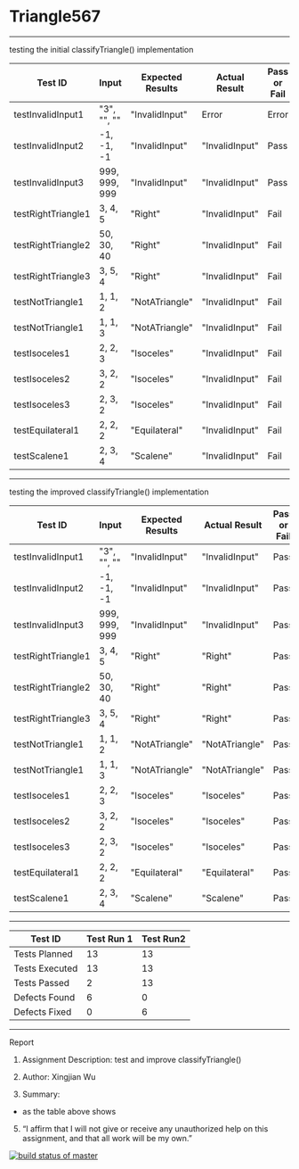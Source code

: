 # Triangle567

___

testing the initial classifyTriangle() implementation

| Test ID            | Input         |  Expected Results   |  Actual Result   |  Pass or Fail   |
|--------------------|---------------|-----|-----|-----|
| testInvalidInput1  | "3", "", ""   |  "InvalidInput"   |  Error   |   Error  |
| testInvalidInput2  | -1, -1, -1    |  "InvalidInput"   |   "InvalidInput"  |  Pass   |
| testInvalidInput3  | 999, 999, 999 |  "InvalidInput"   |   "InvalidInput"  |  Pass   |
| testRightTriangle1 | 3, 4, 5       |  "Right"   |   "InvalidInput"  |  Fail   |
| testRightTriangle2 | 50, 30, 40    |  "Right"   |   "InvalidInput"  |  Fail   |
| testRightTriangle3 | 3, 5, 4    |  "Right"   |   "InvalidInput"  |  Fail   |
| testNotTriangle1   | 1, 1, 2       |  "NotATriangle"   |   "InvalidInput"  |  Fail   |
| testNotTriangle1   | 1, 1, 3       |  "NotATriangle"   |   "InvalidInput"  |  Fail   |
| testIsoceles1      | 2, 2, 3       |  "Isoceles"   |   "InvalidInput"  |  Fail   |
| testIsoceles2      | 3, 2, 2       |  "Isoceles"   |   "InvalidInput"  |  Fail   |
| testIsoceles3      | 2, 3, 2       |  "Isoceles"   |   "InvalidInput"  |  Fail   |
| testEquilateral1   | 2, 2, 2       |  "Equilateral"   |   "InvalidInput"  |  Fail   |
| testScalene1       | 2, 3, 4       |  "Scalene"   |   "InvalidInput"  |  Fail   |


___
testing the improved classifyTriangle() implementation

| Test ID            | Input         |  Expected Results   |  Actual Result   |  Pass or Fail   |
|--------------------|---------------|-----|-----|-----|
| testInvalidInput1  | "3", "", ""   |  "InvalidInput"   |  "InvalidInput"   |   Pass  |
| testInvalidInput2  | -1, -1, -1    |  "InvalidInput"   |   "InvalidInput"  |  Pass   |
| testInvalidInput3  | 999, 999, 999 |  "InvalidInput"   |   "InvalidInput"  |  Pass   |
| testRightTriangle1 | 3, 4, 5       |  "Right"   |   "Right"  |  Pass   |
| testRightTriangle2 | 50, 30, 40    |  "Right"   |   "Right"  |  Pass   |
| testRightTriangle3 | 3, 5, 4    |  "Right"   |   "Right"  |  Pass   |
| testNotTriangle1   | 1, 1, 2       |  "NotATriangle"   |   "NotATriangle"  |  Pass   |
| testNotTriangle1   | 1, 1, 3       |  "NotATriangle"   |   "NotATriangle"  |  Pass   |
| testIsoceles1      | 2, 2, 3       |  "Isoceles"   |   "Isoceles"  |  Pass   |
| testIsoceles2      | 3, 2, 2       |  "Isoceles"   |   "Isoceles"  |  Pass   |
| testIsoceles3      | 2, 3, 2       |  "Isoceles"   |   "Isoceles"  |  Pass   |
| testEquilateral1   | 2, 2, 2       |  "Equilateral"   |   "Equilateral"  |  Pass   |
| testScalene1       | 2, 3, 4       |  "Scalene"   |   "Scalene"  |  Pass   |

___



| Test ID            | Test Run 1 | Test Run2 |
|--------------------|------------|-----------|
| Tests Planned  | 13         | 13        |
| Tests Executed  | 13         | 13        |
| Tests Passed  | 2          | 13        |
| Defects Found | 6          | 0         |
| Defects Fixed | 0          | 6         |



___

Report

1. Assignment Description: test and improve classifyTriangle()

2. Author: Xingjian Wu

3. Summary: 

- as the table above shows

5. “I affirm that I will not give or receive any unauthorized help on this assignment, and that all work will be my own.”



[![build status of master](https://travis-ci.org/yiyayamaya/Triangle567.svg?branch=master)](https://travis-ci.org/yiyayamaya/Triangle567)